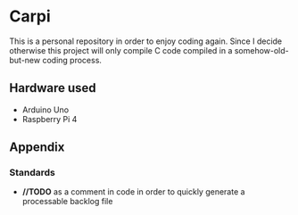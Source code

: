 # Carpi

This is a personal repository in order to enjoy coding again.
Since I decide otherwise this project will only compile C code compiled
in a somehow-old-but-new coding process.

## Hardware used
* Arduino Uno
* Raspberry Pi 4

## Appendix
### Standards
* **//TODO** as a comment in code in order to quickly generate a processable backlog file
